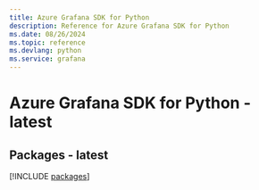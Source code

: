 ```yaml
---
title: Azure Grafana SDK for Python
description: Reference for Azure Grafana SDK for Python
ms.date: 08/26/2024
ms.topic: reference
ms.devlang: python
ms.service: grafana
---
```

# Azure Grafana SDK for Python - latest
## Packages - latest
[!INCLUDE [packages](grafana-index.md)]
